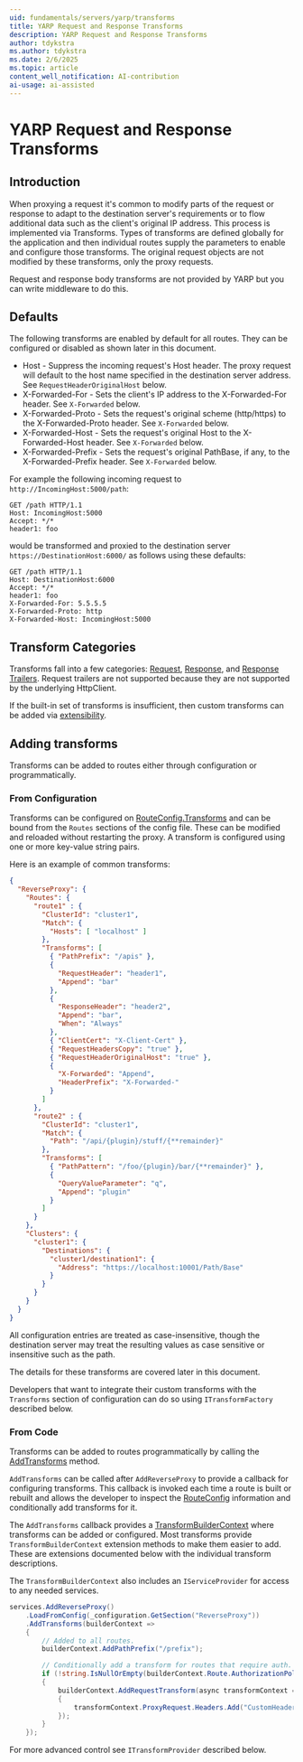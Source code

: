 ```yaml
---
uid: fundamentals/servers/yarp/transforms
title: YARP Request and Response Transforms
description: YARP Request and Response Transforms
author: tdykstra
ms.author: tdykstra
ms.date: 2/6/2025
ms.topic: article
content_well_notification: AI-contribution
ai-usage: ai-assisted
---
```


# YARP Request and Response Transforms

## Introduction
When proxying a request it's common to modify parts of the request or response to adapt to the destination server's requirements or to flow additional data such as the client's original IP address. This process is implemented via Transforms. Types of transforms are defined globally for the application and then individual routes supply the parameters to enable and configure those transforms. The original request objects are not modified by these transforms, only the proxy requests.

Request and response body transforms are not provided by YARP but you can write middleware to do this.

## Defaults
The following transforms are enabled by default for all routes. They can be configured or disabled as shown later in this document.

* Host - Suppress the incoming request's Host header. The proxy request will default to the host name specified in the destination server address. See `RequestHeaderOriginalHost`<!--](-bad bookmark#requestheaderoriginalhost)--> below.
* X-Forwarded-For - Sets the client's IP address to the X-Forwarded-For header. See <!-- fix [X-Forwarded](#x-forwarded) --> `X-Forwarded` below.
* X-Forwarded-Proto - Sets the request's original scheme (http/https) to the X-Forwarded-Proto header. See <!-- fix [X-Forwarded](#x-forwarded) --> `X-Forwarded` below.
* X-Forwarded-Host - Sets the request's original Host to the X-Forwarded-Host header. See <!-- fix [X-Forwarded](#x-forwarded) --> `X-Forwarded` below.
* X-Forwarded-Prefix - Sets the request's original PathBase, if any, to the X-Forwarded-Prefix header. See <!-- fix [X-Forwarded](#x-forwarded) --> `X-Forwarded` below.

For example the following incoming request to `http://IncomingHost:5000/path`:
```
GET /path HTTP/1.1
Host: IncomingHost:5000
Accept: */*
header1: foo
```
would be transformed and proxied to the destination server `https://DestinationHost:6000/` as follows using these defaults:
```
GET /path HTTP/1.1
Host: DestinationHost:6000
Accept: */*
header1: foo
X-Forwarded-For: 5.5.5.5
X-Forwarded-Proto: http
X-Forwarded-Host: IncomingHost:5000
```

## Transform Categories

Transforms fall into a few categories: [Request](./transforms-request.md), [Response](./transforms-response.md), and [Response Trailers](./transforms-response.md#responsetrailer). Request trailers are not supported because they are not supported by the underlying HttpClient.

If the built-in set of transforms is insufficient, then custom transforms can be added via [extensibility](./extensibility-transforms.md).

## Adding transforms

Transforms can be added to routes either through configuration or programmatically.

### From Configuration

Transforms can be configured on [RouteConfig.Transforms](xref:Yarp.ReverseProxy.Configuration.RouteConfig) and can be bound from the `Routes` sections of the config file. These can be modified and reloaded without restarting the proxy. A transform is configured using one or more key-value string pairs.

Here is an example of common transforms:
```json
{
  "ReverseProxy": {
    "Routes": {
      "route1" : {
        "ClusterId": "cluster1",
        "Match": {
          "Hosts": [ "localhost" ]
        },
        "Transforms": [
          { "PathPrefix": "/apis" },
          {
            "RequestHeader": "header1",
            "Append": "bar"
          },
          {
            "ResponseHeader": "header2",
            "Append": "bar",
            "When": "Always"
          },
          { "ClientCert": "X-Client-Cert" },
          { "RequestHeadersCopy": "true" },
          { "RequestHeaderOriginalHost": "true" },
          {
            "X-Forwarded": "Append",
            "HeaderPrefix": "X-Forwarded-"
          }
        ]
      },
      "route2" : {
        "ClusterId": "cluster1",
        "Match": {
          "Path": "/api/{plugin}/stuff/{**remainder}"
        },
        "Transforms": [
          { "PathPattern": "/foo/{plugin}/bar/{**remainder}" },
          {
            "QueryValueParameter": "q",
            "Append": "plugin"
          }
        ]
      }
    },
    "Clusters": {
      "cluster1": {
        "Destinations": {
          "cluster1/destination1": {
            "Address": "https://localhost:10001/Path/Base"
          }
        }
      }
    }
  }
}
```

All configuration entries are treated as case-insensitive, though the destination server may treat the resulting values as case sensitive or insensitive such as the path.

The details for these transforms are covered later in this document.

Developers that want to integrate their custom transforms with the `Transforms` section of configuration can do so using `ITransformFactory`<!--](#itransformfactory)--> described below.

### From Code

Transforms can be added to routes programmatically by calling the [AddTransforms](xref:Microsoft.Extensions.DependencyInjection.ReverseProxyServiceCollectionExtensions.AddTransforms*) method.

`AddTransforms` can be called after `AddReverseProxy` to provide a callback for configuring transforms. This callback is invoked each time a route is built or rebuilt and allows the developer to inspect the [RouteConfig](xref:Yarp.ReverseProxy.Configuration.RouteConfig) information and conditionally add transforms for it.

The `AddTransforms` callback provides a [TransformBuilderContext](xref:Yarp.ReverseProxy.Transforms.Builder.TransformBuilderContext) where transforms can be added or configured. Most transforms provide `TransformBuilderContext` extension methods to make them easier to add. These are extensions documented below with the individual transform descriptions.

The `TransformBuilderContext` also includes an `IServiceProvider` for access to any needed services.

```csharp
services.AddReverseProxy()
    .LoadFromConfig(_configuration.GetSection("ReverseProxy"))
    .AddTransforms(builderContext =>
    {
        // Added to all routes.
        builderContext.AddPathPrefix("/prefix");

        // Conditionally add a transform for routes that require auth.
        if (!string.IsNullOrEmpty(builderContext.Route.AuthorizationPolicy))
        {
            builderContext.AddRequestTransform(async transformContext =>
            {
                transformContext.ProxyRequest.Headers.Add("CustomHeader", "CustomValue");
            });
        }
    });
```

For more advanced control see `ITransformProvider`<!-- fix #x-forwarded#itransformprovider) --> described below.
